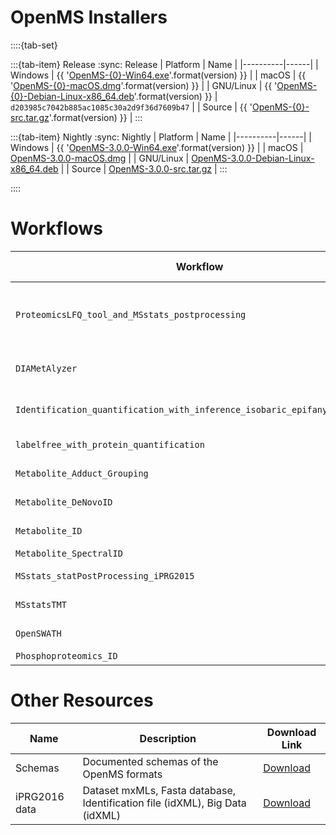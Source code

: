 # OpenMS Installers
::::{tab-set}

:::{tab-item} Release
:sync: Release
| Platform | Name |
|----------|------|
| Windows   | {{ '[OpenMS-{0}-Win64.exe](https://abibuilder.cs.uni-tuebingen.de/archive/openms/OpenMSInstaller/release/{0}/OpenMS-{0}-Win64.exe)'.format(version) }} |
| macOS | {{ '[OpenMS-{0}-macOS.dmg](https://abibuilder.cs.uni-tuebingen.de/archive/openms/OpenMSInstaller/release/{0}/OpenMS-{0}-macOS.dmg)'.format(version) }} |
| GNU/Linux | {{ '[OpenMS-{0}-Debian-Linux-x86_64.deb](https://abibuilder.cs.uni-tuebingen.de/archive/openms/OpenMSInstaller/release/{0}/OpenMS-{0}-Debian-Linux-x86_64.deb)'.format(version) }} | `d203985c7042b885ac1085c30a2d9f36d7609b47` |
| Source | {{ '[OpenMS-{0}-src.tar.gz](https://abibuilder.cs.uni-tuebingen.de/archive/openms/OpenMSInstaller/release/{0}/OpenMS-{0}-src.tar.gz)'.format(version) }} |
:::

:::{tab-item} Nightly
:sync: Nightly
| Platform | Name |
|----------|------|
| Windows   | {{ '[OpenMS-3.0.0-Win64.exe](https://abibuilder.cs.uni-tuebingen.de/archive/openms/OpenMSInstaller/nightly/OpenMS-3.0.0-pre-nightly-latest-Win64.exe)'.format(version) }} |
| macOS | [OpenMS-3.0.0-macOS.dmg](https://abibuilder.cs.uni-tuebingen.de/archive/openms/OpenMSInstaller/nightly/OpenMS-3.0.0-pre-nightly-latest-macOS.dmg) |
| GNU/Linux | [OpenMS-3.0.0-Debian-Linux-x86_64.deb](https://abibuilder.cs.uni-tuebingen.de/archive/openms/OpenMSInstaller/nightly/OpenMS-3.0.0-pre-nightly-latest-Debian-Linux-x86_64.deb) |
| Source | [OpenMS-3.0.0-src.tar.gz](https://abibuilder.cs.uni-tuebingen.de/archive/openms/OpenMSInstaller/nightly/OpenMS-3.0.0-src.tar.gz) |
:::

::::

# Workflows

| Workflow | Description | Download Link |
|----------|-------------|---------------|
|`ProteomicsLFQ_tool_and_MSstats_postprocessing` | Label-free identification and quantification using the comet search engine, the ProteomicsLFQ tool and statistical down-stream processing using MSstats. Compared to the other proteomics LFQ workflows, it is less complex as it combines quantification and inference steps in a single ProtemicLFQ tool. | [Download](https://github.com/OpenMS/Tutorials/blob/master/Workflows/ProteomicsLFQ_tool_and_MSstats_postprocessing.knwf?raw=true) |
|`DIAMetAlyzer` | Metabolomics assay library construction with decoy generation from DDA data and targeted DIA analysis using OpenSWATH and pyprophet for statistical validation. | [Download](https://github.com/OpenMS/Tutorials/blob/master/Workflows/DIAMetAlyzer.knwf?raw=true) |
|`Identification_quantification_with_inference_isobaric_epifany_MSstatsTMT` | Identification and quantification for isobaric experiments using MSGFPlus as search engine, epifany for inference and MSstatsTMT for statistical down-stream analysis. | [Download](https://github.com/OpenMS/Tutorials/blob/master/Workflows/Identification_quantification_with_inference_isobaric_epifany_MSstatsTMT.knwf?raw=true) |
|`labelfree_with_protein_quantification` | Label-free with protein quantification steps implemented using individual OpenMS tools | [Download](https://github.com/OpenMS/Tutorials/blob/master/Workflows/labelfree_with_protein_quantification.knwf?raw=true) |
|`Metabolite_Adduct_Grouping` | Quantification and identification via accurate mass based on multiple adduct grouping steps (adducts, neutral losses). | [Download](https://github.com/OpenMS/Tutorials/blob/master/Workflows/Metabolite_Adduct_Grouping.knwf?raw=true) |
|`Metabolite_DeNovoID` | Quantification and identification via adduct grouping and de-novo identification using SIRIUS/CSI:FingerID. | [Download](https://github.com/OpenMS/Tutorials/blob/master/Workflows/Metabolite_DeNovoID.knwf?raw=true) |
|`Metabolite_ID` | Quantification and identification via accurate mass based with downstream processing and visualisation. | [Download](https://github.com/OpenMS/Tutorials/blob/master/Workflows/Metabolite_ID.knwf?raw=true) |
|`Metabolite_SpectralID` | Identification via spectral library search for small molecules. | [Download](https://github.com/OpenMS/Tutorials/blob/master/Workflows/Metabolite_SpectralID.knwf?raw=true) |
|`MSstats_statPostProcessing_iPRG2015` | Post processing workflow for using MSstats based on "Example_OneTool_ProteomicsLFQ_MSstats.knwf" | [Download](https://github.com/OpenMS/Tutorials/blob/master/Workflows/MSstats_statPostProcessing_iPRG2015.knwf?raw=true) |
|`MSstatsTMT` | Post processing workflow for using MSstatsTMT based on "Identification_quantification_with_inference_isobaric_epifany_MSstatsTMT". | [Download](https://github.com/OpenMS/Tutorials/blob/master/Workflows/MSstatsTMT.knwf?raw=true) |
|`OpenSWATH` | Targeted extraction and scoring of transitions in DIA data based on an (iRT) assay library. | [Download](https://github.com/OpenMS/Tutorials/blob/master/Workflows/OpenSWATH.knwf?raw=true) |
|`Phosphoproteomics_ID` | Identification of Phosphorilation sites. | [Download](https://github.com/OpenMS/Tutorials/blob/master/Workflows/Phosphoproteomics_ID.knwf?raw=true) |

# Other Resources

| Name | Description | Download Link |
|------|-------------|---------------|
| Schemas | Documented schemas of the OpenMS formats | [Download](https://github.com/OpenMS/OpenMS/tree/develop/share/OpenMS/SCHEMAS)|
| iPRG2016 data | Dataset mxMLs, Fasta database, Identification file (idXML), Big Data (idXML) | [Download](https://abibuilder.cs.uni-tuebingen.de/archive/openms/Tutorials/Data/iPRG2016/) |
